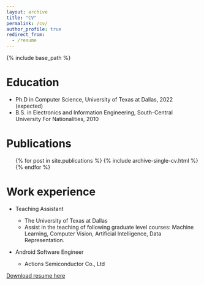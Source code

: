 ```yaml
---
layout: archive
title: "CV"
permalink: /cv/
author_profile: true
redirect_from:
  - /resume
---
```


{% include base_path %}

Education
======
* Ph.D in Computer Science, University of Texas at Dallas, 2022 (expected)
* B.S. in Electronics and Information Engineering, South-Central University For Nationalities, 2010



Publications
======
  <ul>{% for post in site.publications %}
    {% include archive-single-cv.html %}
  {% endfor %}</ul>
  
Work experience
======
* Teaching Assistant
  * The University of Texas at Dallas
  * Assist in the teaching of following graduate level courses: Machine Learning, Computer Vision, Artificial Intelligence, Data Representation.

* Android Software Engineer
  * Actions Semiconductor Co., Ltd

[Download resume here](/files/Resume.pdf)